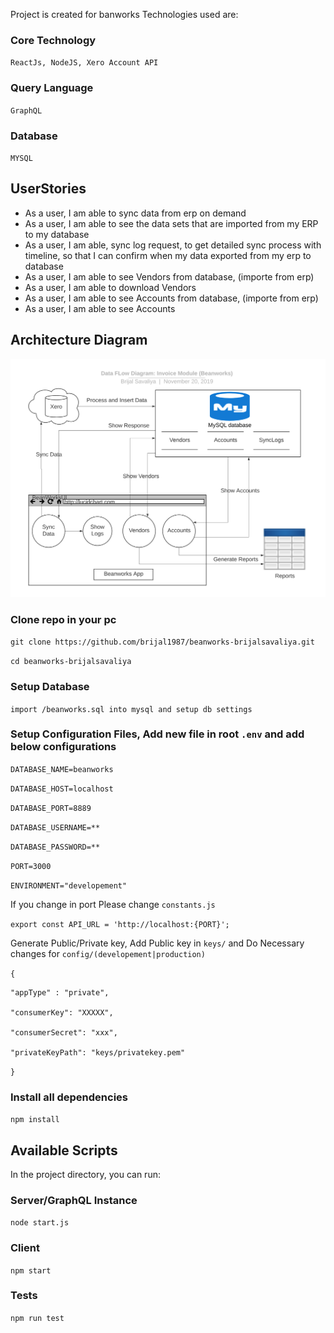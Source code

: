Project is created for banworks
Technologies used are:

### Core Technology
`ReactJs, NodeJS, Xero Account API`

### Query Language
`GraphQL`

### Database
`MYSQL`

## UserStories

- As a user, I am able to sync data from erp on demand
- As a user, I am able to see the data sets that are imported from my ERP to my database
- As a user, I am able, sync log request, to get detailed sync process with timeline, so
that I can confirm when my data exported from my erp to database
- As a user, I am able to see Vendors from database, (importe from erp)
- As a user, I am able to download Vendors
- As a user, I am able to see Accounts from database, (importe from erp)
- As a user, I am able to see Accounts

## Architecture Diagram

![Architecture](/diagrams/invoice_module_data_flow_diagram.png)

### Clone repo in your pc

`git clone https://github.com/brijal1987/beanworks-brijalsavaliya.git`


`cd beanworks-brijalsavaliya`

### Setup Database

`import /beanworks.sql into mysql and setup db settings`

### Setup Configuration Files, Add new file in root `.env` and add below configurations

`DATABASE_NAME=beanworks`

`DATABASE_HOST=localhost`

`DATABASE_PORT=8889`

`DATABASE_USERNAME=**`

`DATABASE_PASSWORD=**`

`PORT=3000`

`ENVIRONMENT="developement"`


If you change in port Please change `constants.js`

`export const API_URL = 'http://localhost:{PORT}';`


Generate Public/Private key, Add Public key in `keys/` and Do Necessary changes for `config/(developement|production)`

`{`

    "appType" : "private",

    "consumerKey": "XXXXX",

    "consumerSecret": "xxx",

    "privateKeyPath": "keys/privatekey.pem"

`}`


### Install all dependencies

`npm install`

## Available Scripts

In the project directory, you can run:

### Server/GraphQL Instance

`node start.js`

### Client

`npm start`

### Tests

`npm run test`

